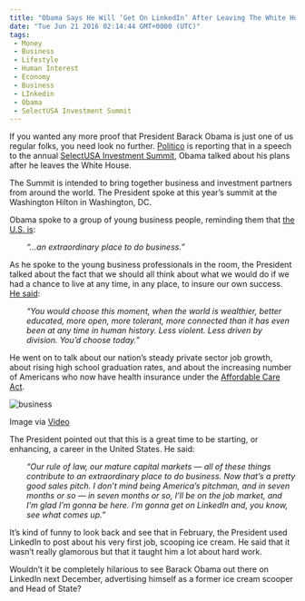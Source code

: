 ```yaml
---
title: "Obama Says He Will ‘Get On LinkedIn’ After Leaving The White House"
date: "Tue Jun 21 2016 02:14:44 GMT+0000 (UTC)"
tags: 
 - Money
 - Business
 - Lifestyle
 - Human Interest
 - Economy
 - Business
 - LInkedin
 - Obama
 - SelectUSA Investment Summit
---
```

<p><!--OffDef--></p><p><!--Ads1--></p><p>If you wanted any more proof that President Barack Obama is just one of us regular folks, you need look no further.&#xA0;<a href="http://www.politico.com/story/2016/06/what-will-obama-do-after-presidency-224546" onclick="__gaTracker(&apos;send&apos;, &apos;event&apos;, &apos;outbound-article&apos;, &apos;http://www.politico.com/story/2016/06/what-will-obama-do-after-presidency-224546&apos;, &apos;Politico&apos;);">Politico</a> is reporting that in a speech to the annual <a href="https://www.selectusa.gov/selectusa-summit" onclick="__gaTracker(&apos;send&apos;, &apos;event&apos;, &apos;outbound-article&apos;, &apos;https://www.selectusa.gov/selectusa-summit&apos;, &apos;SelectUSA Investment Summit&apos;);">SelectUSA Investment Summit</a>, Obama talked about his plans after he leaves the White House.</p><p>The Summit is intended to bring together business and investment partners from around the world. The President spoke at this year&#x2019;s summit at the Washington Hilton in Washington, DC.</p><p>Obama spoke to a group of young business people, reminding them that <a href="http://www.politico.com/story/2016/06/what-will-obama-do-after-presidency-224546" onclick="__gaTracker(&apos;send&apos;, &apos;event&apos;, &apos;outbound-article&apos;, &apos;http://www.politico.com/story/2016/06/what-will-obama-do-after-presidency-224546&apos;, &apos;the U.S. is&apos;);">the U.S. is</a>:</p><p style="padding-left: 30px;"><em>&#x201C;&#x2026;an extraordinary place to do business.&#x201D;</em></p><p>As he spoke to the young business professionals in the room, the President talked about the fact that we&#xA0;should all think about what we would do if we had&#xA0;a chance to live at any time, in any place, to insure our own success. <a href="http://www.politico.com/story/2016/06/what-will-obama-do-after-presidency-224546" onclick="__gaTracker(&apos;send&apos;, &apos;event&apos;, &apos;outbound-article&apos;, &apos;http://www.politico.com/story/2016/06/what-will-obama-do-after-presidency-224546&apos;, &apos;He said&apos;);">He said</a>:</p><p class="p1" style="padding-left: 30px;"><em><span class="s1">&#x201C;You would choose this moment, when the world is wealthier, better educated, more open, more tolerant, more connected than it has even been at any time in human history. Less violent. Less driven by division. You&#x2019;d choose today.&#x201D;</span></em></p><p class="p1">He went on to talk about our nation&#x2019;s steady private sector job growth, about rising high school graduation rates, and about the increasing number of Americans who now have health insurance under the <a href="http://www.affordable-health-insurance-plans.org/?as=44d44mgsdiyx1m03s5ots0pw&amp;kno=2&amp;wsc=51&amp;adv=1&amp;tk=Z29vZ2xlLGRvbWFpbnNfMSxIZWFsdGggLSBHb3YsYWZmb3JkYWJsZSBjYXJlIGFjdCxbYWZmb3JkYWJsZSBjYXJlIGFjdF0%3D&amp;kw=affordable%20care%20act&amp;device=c&amp;matchtype=e&amp;cid=70635659405&amp;adposition=1t1&amp;heading=%C2%AE%20Affordable%20Care%20Act%20Plans%20%28From%20%249%2F%20Week%29&amp;gclid=CjwKEAjwqJ67BRCzzJ7Hy-LYlFYSJABwp9PG689hDf2pA2LG95beQ9RBW4QaupTx5bxUHeAu0PsFhxoCD_nw_wcB" onclick="__gaTracker(&apos;send&apos;, &apos;event&apos;, &apos;outbound-article&apos;, &apos;http://www.affordable-health-insurance-plans.org/?as=44d44mgsdiyx1m03s5ots0pw&amp;kno=2&amp;wsc=51&amp;adv=1&amp;tk=Z29vZ2xlLGRvbWFpbnNfMSxIZWFsdGggLSBHb3YsYWZmb3JkYWJsZSBjYXJlIGFjdCxbYWZmb3JkYWJsZSBjYXJlIGFjdF0%3D&amp;kw=affordable%20care%20act&amp;device=c&amp;matchtype=e&amp;cid=70635659405&amp;adposition=1t1&amp;heading=%C2%AE%20Affordable%20Care%20Act%20Plans%20%28From%20%249%2F%20Week%29&amp;gclid=CjwKEAjwqJ67BRCzzJ7Hy-LYlFYSJABwp9PG689hDf2pA2LG95beQ9RBW4QaupTx5bxUHeAu0PsFhxoCD_nw_wcB&apos;, &apos;Affordable Care Act&apos;);">Affordable Care Act</a>.</p><div id="attachment_138309" style="width: 610px" class="wp-caption aligncenter"><img class="size-full wp-image-138309" src="//i0.wp.com/cdn.liberalamerica.org/wp-content/uploads/2016/06/LinkedIn-Town-Hall-with-President-Barack-Obama-YouTube.png?resize=600%2C240" alt="business" srcset="//i0.wp.com/cdn.liberalamerica.org/wp-content/uploads/2016/06/LinkedIn-Town-Hall-with-President-Barack-Obama-YouTube.png?resize=600%2C240 600w, //i0.wp.com/cdn.liberalamerica.org/wp-content/uploads/2016/06/LinkedIn-Town-Hall-with-President-Barack-Obama-YouTube.png?resize=600%2C240 64w, //i0.wp.com/cdn.liberalamerica.org/wp-content/uploads/2016/06/LinkedIn-Town-Hall-with-President-Barack-Obama-YouTube.png?resize=600%2C240 350w" sizes="(max-width: 600px) 100vw, 600px" data-recalc-dims="1">
<p class="wp-caption-text">Image via <a href="https://www.youtube.com/watch?v=Wi4u34VB1r8" onclick="__gaTracker(&apos;send&apos;, &apos;event&apos;, &apos;outbound-article&apos;, &apos;https://www.youtube.com/watch?v=Wi4u34VB1r8&apos;, &apos;Video&apos;);">Video</a></p>
</div><p class="p1">The President pointed out that this is a great time to be starting, or enhancing, a career in the United States. He said:</p><p class="p1" style="padding-left: 30px;"><em><span class="s1">&#x201C;Our rule of law, our mature capital markets &#x2014; all of these things contribute to an extraordinary place to do business. Now that&#x2019;s a pretty good sales pitch. I don&#x2019;t mind being America&#x2019;s pitchman, and in seven months or so &#x2014; in seven months or so, I&#x2019;ll be on the job market, and I&#x2019;m glad I&#x2019;m gonna be here. I&#x2019;m gonna get on LinkedIn and, you know, see what comes up.&#x201D;</span></em></p><p><!--Ads2--></p><p>It&#x2019;s kind of funny to look back and see that in February, the President used LinkedIn to post about his very first job, scooping ice cream. He said that it wasn&#x2019;t really glamorous but that it taught him a lot about hard work.</p><p>Wouldn&#x2019;t it be completely hilarious to see Barack Obama out there on LinkedIn next December, advertising himself as a former ice cream scooper and Head of State?</p>